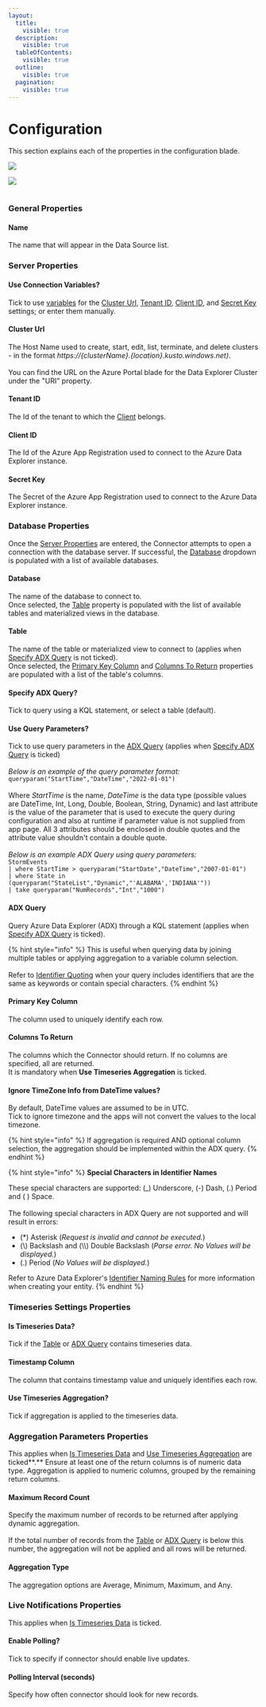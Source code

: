 ```yaml
---
layout:
  title:
    visible: true
  description:
    visible: true
  tableOfContents:
    visible: true
  outline:
    visible: true
  pagination:
    visible: true
---
```


# Configuration

This section explains each of the properties in the configuration blade.

![](<../../../../../.gitbook/assets/Azure Data Explorer Connector - Config 1.png>)

![](<../../../../../.gitbook/assets/Azure Data Explorer Connector - Config 2.png>)

<figure><img src="../../../../../.gitbook/assets/Azure Data Explorer Connector - Config 3.jpg" alt=""><figcaption></figcaption></figure>

### General Properties

#### Name

The name that will appear in the Data Source list.

### Server Properties

#### Use Connection Variables?

Tick to use [variables](https://app.gitbook.com/@xmpro/s/xmpro-solution/variable) for the [Cluster Url](configuration.md#cluster-url), [Tenant ID](configuration.md#tenant-id), [Client ID](configuration.md#client-id), and [Secret Key](configuration.md#secret-key) settings; or enter them manually.

#### Cluster Url

The Host Name used to create, start, edit, list, terminate, and delete clusters - in the format _https://{clusterName}.{location}.kusto.windows.net)_. \
\
You can find the URL on the Azure Portal blade for the Data Explorer Cluster under the "URI" property.

#### Tenant ID

The Id of the tenant to which the [Client](configuration.md#client-id) belongs.

#### Client ID

The Id of the Azure App Registration used to connect to the Azure Data Explorer instance.

#### Secret Key

The Secret of the Azure App Registration used to connect to the Azure Data Explorer instance.

### Database Properties

Once the [Server Properties](configuration.md#server-properties) are entered, the Connector attempts to open a connection with the database server. If successful, the [Database](configuration.md#database) dropdown is populated with a list of available databases.

#### Database

The name of the database to connect to.\
Once selected, the [Table](configuration.md#table) property is populated with the list of available tables and materialized views in the database.

#### Table

The name of the table or materialized view to connect to (applies when [Specify ADX Query](configuration.md#specify-adx-query) is not ticked).\
Once selected, the [Primary Key Column](configuration.md#primary-key-column) and [Columns To Return](configuration.md#columns-to-return) properties are populated with a list of the table's columns.

#### Specify ADX Query?

Tick to query using a KQL statement, or select a table (default).

#### Use Query Parameters?

Tick to use query parameters in the [ADX Query](configuration.md#adx-query) (applies when [Specify ADX Query](configuration.md#specify-adx-query) is ticked)\
\
_Below is an example of the query parameter format:_ `queryparam("StartTime","DateTime","2022-01-01")` \
\
Where _StartTime_ is the name, _DateTime_ is the data type (possible values are DateTime, Int, Long, Double, Boolean, String, Dynamic) and last attribute is the value of the parameter that is used to execute the query during configuration and also at runtime if parameter value is not supplied from app page. All 3 attributes should be enclosed in double quotes and the attribute value shouldn't contain a double quote. \
\
_Below is an example ADX Query using query parameters:_ \
`StormEvents` \
`| where StartTime > queryparam("StartDate","DateTime","2007-01-01")` \
`| where State in (queryparam("StateList","Dynamic","'ALABAMA','INDIANA'"))` \
`| take queryparam("NumRecords","Int","1000")`

#### ADX Query

Query Azure Data Explorer (ADX) through a KQL statement (applies when [Specify ADX Query](configuration.md#specify-adx-query) is ticked).&#x20;

{% hint style="info" %}
This is useful when querying data by joining multiple tables or applying aggregation to a variable column selection.\
\
Refer to [Identifier Quoting](https://learn.microsoft.com/en-us/azure/data-explorer/kusto/query/schema-entities/entity-names#identifier-quoting) when your query includes identifiers that are the same as keywords or contain special characters.
{% endhint %}

#### Primary Key Column

The column used to uniquely identify each row.

#### Columns To Return

The columns which the Connector should return. If no columns are specified, all are returned.\
It is mandatory when **Use Timeseries Aggregation** is ticked.

#### Ignore TimeZone Info from DateTime values?

By default, DateTime values are assumed to be in UTC. \
Tick to ignore timezone and the apps will not convert the values to the local timezone.

{% hint style="info" %}
If aggregation is required AND optional column selection, the aggregation should be implemented within the ADX query.
{% endhint %}

{% hint style="info" %}
**Special Characters in Identifier Names**

These special characters are supported: (\_) Underscore, (-) Dash, (.) Period and ( ) Space.\
\
The following special characters in ADX Query are not supported and will result in errors:

* (\*) Asterisk (_Request is invalid and cannot be executed._)
* (\\) Backslash and (\\\\) Double Backslash (_Parse error. No Values will be displayed._)
* (.) Period (_No Values will be displayed._)

Refer to Azure Data Explorer's [Identifier Naming Rules](https://learn.microsoft.com/en-us/azure/data-explorer/kusto/query/schema-entities/entity-names#identifier-naming-rules) for more information when creating your entity.
{% endhint %}

### Timeseries Settings Properties

#### Is Timeseries Data?

Tick if the [Table](configuration.md#table) or [ADX Query](configuration.md#adx-query) contains timeseries data.

#### Timestamp Column

The column that contains timestamp value and uniquely identifies each row.

#### Use Timeseries Aggregation?

Tick if aggregation is applied to the timeseries data.

### Aggregation Parameters Properties

This applies when [Is Timeseries Data](configuration.md#is-timeseries-data) and [Use Timeseries Aggregation](configuration.md#use-timeseries-aggregation) are ticked**.** Ensure at least one of the return columns is of numeric data type. Aggregation is applied to numeric columns, grouped by the remaining return columns.

#### Maximum Record Count

Specify the maximum number of records to be returned after applying dynamic aggregation.\
\
If the total number of records from the  [Table](configuration.md#table) or [ADX Query](configuration.md#adx-query) is below this number, the aggregation will not be applied and all rows will be returned.&#x20;

#### Aggregation Type

The aggregation options are Average, Minimum, Maximum, and Any.

### Live Notifications Properties

This applies when [Is Timeseries Data](configuration.md#is-timeseries-data) is ticked.

#### Enable Polling?

Tick to specify if connector should enable live updates.&#x20;

#### Polling Interval (seconds)

Specify how often connector should look for new records.
